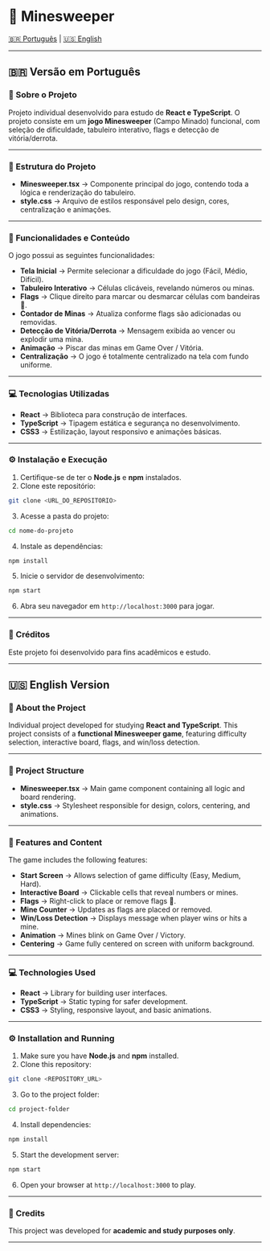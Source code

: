 # 🧨 Minesweeper 

[🇧🇷 Português](#-versão-em-português) | [🇺🇸 English](#-english-version)

---

## 🇧🇷 Versão em Português

### 📖 Sobre o Projeto

Projeto individual desenvolvido para estudo de **React e TypeScript**.
O projeto consiste em um **jogo Minesweeper** (Campo Minado) funcional, com seleção de dificuldade, tabuleiro interativo, flags e detecção de vitória/derrota.

---

### 📌 Estrutura do Projeto

* **Minesweeper.tsx** → Componente principal do jogo, contendo toda a lógica e renderização do tabuleiro.
* **style.css** → Arquivo de estilos responsável pelo design, cores, centralização e animações.

---

### 🎨 Funcionalidades e Conteúdo

O jogo possui as seguintes funcionalidades:

* **Tela Inicial** → Permite selecionar a dificuldade do jogo (Fácil, Médio, Difícil).
* **Tabuleiro Interativo** → Células clicáveis, revelando números ou minas.
* **Flags** → Clique direito para marcar ou desmarcar células com bandeiras 🚩.
* **Contador de Minas** → Atualiza conforme flags são adicionadas ou removidas.
* **Detecção de Vitória/Derrota** → Mensagem exibida ao vencer ou explodir uma mina.
* **Animação** → Piscar das minas em Game Over / Vitória.
* **Centralização** → O jogo é totalmente centralizado na tela com fundo uniforme.

---

### 💻 Tecnologias Utilizadas

* **React** → Biblioteca para construção de interfaces.
* **TypeScript** → Tipagem estática e segurança no desenvolvimento.
* **CSS3** → Estilização, layout responsivo e animações básicas.

---

### ⚙️ Instalação e Execução

1. Certifique-se de ter o **Node.js** e **npm** instalados.
2. Clone este repositório:

```bash
git clone <URL_DO_REPOSITORIO>
```

3. Acesse a pasta do projeto:

```bash
cd nome-do-projeto
```

4. Instale as dependências:

```bash
npm install
```

5. Inicie o servidor de desenvolvimento:

```bash
npm start
```

6. Abra seu navegador em `http://localhost:3000` para jogar.

---

### 📜 Créditos

Este projeto foi desenvolvido para fins acadêmicos e estudo.

---

## 🇺🇸 English Version

### 📖 About the Project

Individual project developed for studying **React and TypeScript**.
This project consists of a **functional Minesweeper game**, featuring difficulty selection, interactive board, flags, and win/loss detection.

---

### 📌 Project Structure

* **Minesweeper.tsx** → Main game component containing all logic and board rendering.
* **style.css** → Stylesheet responsible for design, colors, centering, and animations.

---

### 🎨 Features and Content

The game includes the following features:

* **Start Screen** → Allows selection of game difficulty (Easy, Medium, Hard).
* **Interactive Board** → Clickable cells that reveal numbers or mines.
* **Flags** → Right-click to place or remove flags 🚩.
* **Mine Counter** → Updates as flags are placed or removed.
* **Win/Loss Detection** → Displays message when player wins or hits a mine.
* **Animation** → Mines blink on Game Over / Victory.
* **Centering** → Game fully centered on screen with uniform background.

---

### 💻 Technologies Used

* **React** → Library for building user interfaces.
* **TypeScript** → Static typing for safer development.
* **CSS3** → Styling, responsive layout, and basic animations.

---

### ⚙️ Installation and Running

1. Make sure you have **Node.js** and **npm** installed.
2. Clone this repository:

```bash
git clone <REPOSITORY_URL>
```

3. Go to the project folder:

```bash
cd project-folder
```

4. Install dependencies:

```bash
npm install
```

5. Start the development server:

```bash
npm start
```

6. Open your browser at `http://localhost:3000` to play.

---

### 📜 Credits

This project was developed for **academic and study purposes only**.

---
